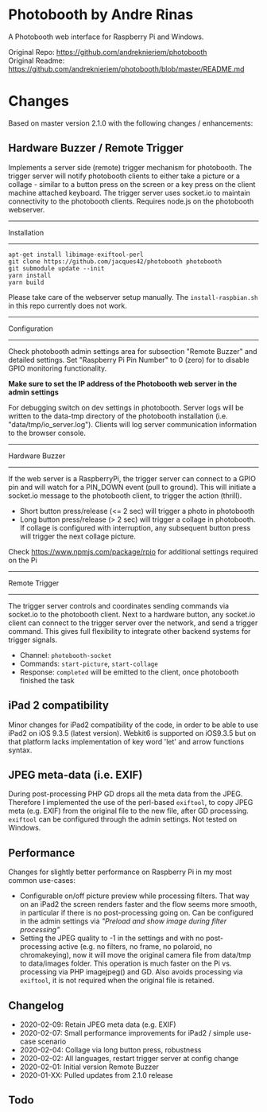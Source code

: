 # Photobooth by Andre Rinas
A Photobooth web interface for Raspberry Pi and Windows. 

Original Repo: https://github.com/andreknieriem/photobooth<br>
Original Readme: https://github.com/andreknieriem/photobooth/blob/master/README.md

# Changes
Based on master version 2.1.0 with the following changes / enhancements:

## Hardware Buzzer / Remote Trigger
Implements a server side (remote) trigger mechanism for photobooth. The trigger server will notify photobooth clients to either take a picture or a collage - similar to a button press on the screen or a key press on the client machine attached keyboard. The trigger server uses socket.io to maintain connectivity to the photobooth clients. Requires node.js on the photobooth webserver.

************
Installation
************
```
apt-get install libimage-exiftool-perl
git clone https://github.com/jacques42/photobooth photobooth
git submodule update --init
yarn install
yarn build
```
Please  take care of the webserver setup manually. The `install-raspbian.sh` in this repo currently does not work.

*************
Configuration
*************
Check photobooth admin settings area for subsection "Remote Buzzer" and detailed settings. Set "Raspberry Pi Pin Number" to 0 (zero) for to disable GPIO monitoring functionality.

**Make sure to set the IP address of the Photobooth web server in the admin settings**

For debugging switch on dev settings in photobooth. Server logs will be written to the data-tmp directory of the photobooth installation (i.e. "data/tmp/io_server.log"). Clients will log server communication information to the browser console. 

***************
Hardware Buzzer
***************
If the web server is a RaspberryPi, the trigger server can connect to a GPIO pin and will watch for a PIN_DOWN event (pull to ground). This will initiate a socket.io message to the photobooth client, to trigger the action (thrill).

- Short button press/release (<= 2 sec) will trigger a photo in photobooth
- Long button press/release (> 2 sec) will trigger a collage in photobooth. If collage is configured with interruption, any subsequent button press will trigger the next collage picture. 

Check https://www.npmjs.com/package/rpio for additional settings required on the Pi

**************
Remote Trigger
**************
The trigger server controls and coordinates sending commands via socket.io to the photobooth client. Next to a hardware button, any socket.io client can connect to the trigger server over the network, and send a trigger command. This gives full flexibility to integrate other backend systems for trigger signals.

- Channel: `photobooth-socket`
- Commands: `start-picture`, `start-collage`
- Response: `completed`  will be emitted to the client, once photobooth finished the task

## iPad 2 compatibility
Minor changes for  iPad2 compatibility of the code, in order to be able to use iPad2 on iOS 9.3.5 (latest version). Webkit6 is supported on iOS9.3.5 but on that platform lacks implementation of key word 'let' and arrow functions syntax.

## JPEG meta-data (i.e. EXIF)
During post-processing PHP GD drops all the meta data from the JPEG. Therefore I implemented the use of the perl-based `exiftool`,  to copy JPEG meta (e.g. EXIF) from the original file to the new file, after GD processing.  `exiftool` can be configured through the admin settings. Not tested on Windows. 

## Performance
Changes for slightly better performance on Raspberry Pi in my most common use-cases:
- Configurable on/off picture preview while processing filters. That way on an iPad2 the screen renders faster and the flow seems more smooth, in particular if there is no  post-processing going on. Can be configured in the admin settings via *"Preload and show image during filter processing"*
- Setting the JPEG quality to -1 in the settings and with no post-processing active (e.g. no filters, no frame, no polaroid, no chromakeying), now it will move the original camera file from data/tmp to data/images folder. This operation is much faster on the Pi vs. processing via PHP imagejpeg() and GD. Also avoids processing via `exiftool`, it is not required when the original file is retained.

## Changelog
- 2020-02-09: Retain JPEG meta data (e.g. EXIF)
- 2020-02-07: Small performance improvements for iPad2 / simple use-case scenario
- 2020-02-04: Collage via long button press, robustness
- 2020-02-02: All languages, restart trigger server at config change
- 2020-02-01: Initial version Remote Buzzer
- 2020-01-XX: Pulled updates from 2.1.0 release

## Todo
